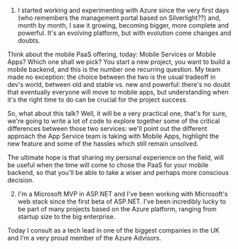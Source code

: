1) I started working and experimenting with Azure since the very first days (who remembers the management portal based on Silverlight??) and, month by month, I saw it growing, becoming bigger, more complete and powerful. It's an evolving platform, but with evolution come changes and doubts.

Think about the mobile PaaS offering, today: Mobile Services or Mobile Apps? Which one shall we pick? You start a new project, you want to build a mobile backend, and this is the number one recurring question. My team made no exception: the choice between the two is the usual tradeoff in dev's world, between old and stable vs. new and powerful: there's no doubt that eventually everyone will move to mobile apps, but understanding when it's the right time to do can be crucial for the project success.

So, what about this talk? Well, it will be a very practical one, that's for sure, we're going to write a lot of code to explore together some of the critical differences between those two services: we'll point out the different approach the App Service team is taking with Mobile Apps, highlight the new feature and some of the hassles which still remain unsolved.

The ultimate hope is that sharing my personal experience on the field, will be useful when the time will come to chose the PaaS for your mobile backend, so that you'll be able to take a wiser and perhaps more conscious decision.

2) I'm a Microsoft MVP in ASP.NET and I've been working with Microsoft's web stack since the first beta of ASP.NET.
I've been incredibly lucky to be part of many projects based on the Azure platform, ranging from startup size to the big enterprise.

Today I consult as a tech lead in one of the biggest companies in the UK and I'm a very proud member of the Azure Advisors.
